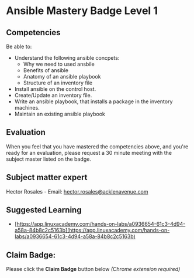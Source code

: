 # Ansible Mastery Badge Level 1

## Competencies
Be able to:
 - Understand the following ansible concpets:
    - Why we need to used ansbile
    - Benefits of ansible
    - Anatomy of an ansible playbook
    - Structure of an inventory file
 - Install ansible on the control host.
 - Create/Update an inventory file.
 - Write an ansible playbook, that installs a package in the inventory machines.
 - Maintain an existing ansible playbook
## Evaluation
When you feel that you have mastered the competencies above, and you're ready for an evaluation, please request a 30 minute meeting with the subject master listed on the badge.

## Subject matter expert
Hector Rosales - Email: hector.rosales@acklenavenue.com

## Suggested Learning
- [https://app.linuxacademy.com/hands-on-labs/a0936654-61c3-4d94-a58a-84b8c2c5163b](https://app.linuxacademy.com/hands-on-labs/a0936654-61c3-4d94-a58a-84b8c2c5163b)

## Claim Badge:
Please click the **Claim Badge** button below *(Chrome extension required)*
